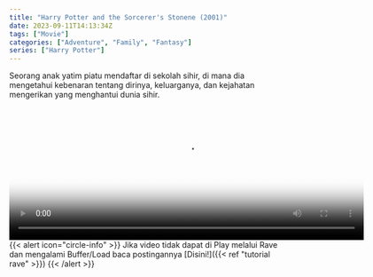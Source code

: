 ```yaml
---
title: "Harry Potter and the Sorcerer's Stonene (2001)"
date: 2023-09-11T14:13:34Z
tags: ["Movie"]
categories: ["Adventure", "Family", "Fantasy"]
series: ["Harry Potter"]
---
```


Seorang anak yatim piatu mendaftar di sekolah sihir, di mana dia mengetahui kebenaran tentang dirinya, keluarganya, dan kejahatan mengerikan yang menghantui dunia sihir.

<video id="video-2" 
class="art-preview lazy video-js vjs-default-skin vjs-big-play-centered" 
controls preload="auto" 
width="640" 
height="240"
poster="https://www.themoviedb.org/t/p/original/cvNvWh3vpZHCCmuZ1g75H8iXuxi.jpg" 
data-setup='{ "example_option": true, "width": "auto", "height": "auto", "techOrder": ["html5","flash"] }' 
onseeked="true"> <source src="https://kp3d-my.sharepoint.com/personal/ryoo_kp3d_onmicrosoft_com/_layouts/15/download.aspx?share=EaAbsXW1q5xJu6h2qYE39CoBHd_VAiQHD7RhVT6pygRDXg" type='video/mp4'>
</video>
<br>
{{< alert icon="circle-info" >}}
Jika video tidak dapat di Play melalui Rave dan mengalami Buffer/Load baca postingannya [Disini!]({{< ref "tutorial rave" >}})
{{< /alert >}}